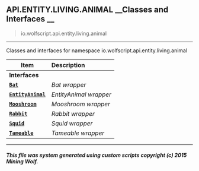 ## API.ENTITY.LIVING.ANIMAL __Classes and Interfaces __

>io.wolfscript.api.entity.living.animal

---

Classes and interfaces for namespace io.wolfscript.api.entity.living.animal

Item | Description   
--- | :--- 
__Interfaces__|
__[`Bat`](Bat.md)__ | _Bat wrapper_ 
__[`EntityAnimal`](EntityAnimal.md)__ | _EntityAnimal wrapper_ 
__[`Mooshroom`](Mooshroom.md)__ | _Mooshroom wrapper_ 
__[`Rabbit`](Rabbit.md)__ | _Rabbit wrapper_ 
__[`Squid`](Squid.md)__ | _Squid wrapper_ 
__[`Tameable`](Tameable.md)__ | _Tameable wrapper_ 



---



##### This file was system generated using custom scripts copyright (c) 2015 Mining Wolf.
	

